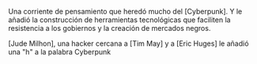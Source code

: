 Una corriente de pensamiento que heredó mucho del [Cyberpunk]. Y le añadió la construcción de herramientas tecnológicas que faciliten la resistencia a los gobiernos y la creación de mercados negros. 

[Jude Milhon], una hacker cercana a [Tim May] y a [Eric Huges] le añadió una "h" a la palabra Cyberpunk
